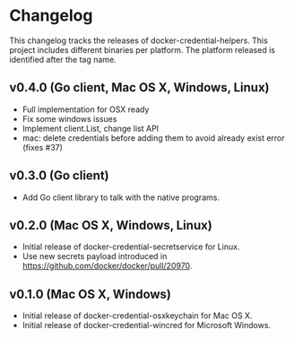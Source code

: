 # Changelog

This changelog tracks the releases of docker-credential-helpers.
This project includes different binaries per platform.
The platform released is identified after the tag name.

## v0.4.0 (Go client, Mac OS X, Windows, Linux)

- Full implementation for OSX ready
- Fix some windows issues
- Implement client.List, change list API
- mac: delete credentials before adding them to avoid already exist error (fixes #37)


## v0.3.0 (Go client)

- Add Go client library to talk with the native programs.

## v0.2.0 (Mac OS X, Windows, Linux)

- Initial release of docker-credential-secretservice for Linux.
- Use new secrets payload introduced in https://github.com/docker/docker/pull/20970.

## v0.1.0 (Mac OS X, Windows)

- Initial release of docker-credential-osxkeychain for Mac OS X.
- Initial release of docker-credential-wincred for Microsoft Windows.
